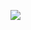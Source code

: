 [![](https://github.com/fiji/Fiji_Archipelago/actions/workflows/build-main.yml/badge.svg)](https://github.com/fiji/Fiji_Archipelago/actions/workflows/build-main.yml)

